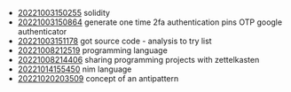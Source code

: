 - [20221003150255](/zet/20221003150255/README.md) solidity
- [20221003150864](/zet/20221003150864/README.md) generate one time 2fa authentication pins OTP google authenticator
- [20221003151178](/zet/20221003151178/README.md) got source code - analysis to try list
- [20221008212519](/zet/20221008212519/README.md) programming language
- [20221008214406](/zet/20221008214406/README.md) sharing programming projects with zettelkasten
- [20221014155450](/zet/20221014155450/README.md) nim language
- [20221020203509](/zet/20221020203509/README.md) concept of an antipattern
